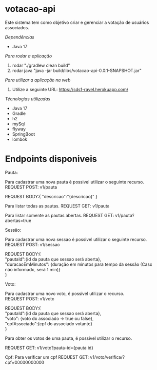 # votacao-api

Este sistema tem como objetivo criar e gerenciar a votação de usuários associados.

_*Dependências*_
- Java 17

_*Para rodar a aplicação*_
1. rodar "./gradlew clean build"
2. rodar java "java -jar build/libs/votacao-api-0.0.1-SNAPSHOT.jar"

_*Para utilizar a aplicação na web*_
1. Utilize a seguinte URL: https://sds1-ravel.herokuapp.com/

_Técnologias utilizadas_
- Java 17
- Gradle
- h2
- mySql
- flyway
- SpringBoot
- lombok

# Endpoints disponiveis

Pauta:

Para cadastrar uma nova pauta é possivel utilizar o seguinte recurso.</br>
REQUEST POST: v1/pauta</br>

REQUEST BODY:{
    "descricao":"{descricao}"
}

Para listar todas as pautas.
REQUEST GET: v1/pauta

Para listar somente as pautas abertas.
REQUEST GET: v1/pauta?abertas=true

Sessão:

Para cadastrar uma nova sessao é possivel utilizar o seguinte recurso.</br>
REQUEST POST: v1/sessao</br>

REQUEST BODY:{</br>
"pautaId":{id da pauta que sessao será aberta},</br>
"duracaoEmMinutos": {duração em minutos para tempo da sessão (Caso não informado, será 1 min)} </br>
}

Voto:

Para cadastrar uma novo voto, é possivel utilizar o recurso.</br>
REQUEST POST: v1/voto

REQUEST BODY:{</br>
"pautaId":{id da pauta que sessao será aberta},</br>
"voto": {voto do associado -> true ou false},</br>
"cpfAssociado":{cpf do associado votante}</br>
}


Para obter os votos de uma pauta, é possivel utilizar o recurso.

REQUEST GET: v1/voto?pauta-id={pauta id}


Cpf:
Para verificar um cpf
REQUEST GET: v1/voto/verifica/?cpf=00000000000

